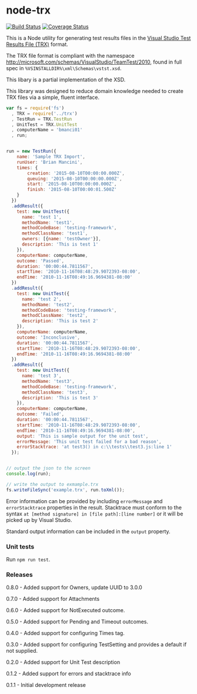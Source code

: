 node-trx
========

[![Build Status][travis-image]][travis-url]
[![Coverage Status][coveralls-image]][coveralls-url]


This is a Node utility for generating test results files in the [Visual Studio Test Results File (TRX)](https://msdn.microsoft.com/en-us/library/jj155800(v=vs.120).aspx) format.

The TRX file format is compliant with the namespace http://microsoft.com/schemas/VisualStudio/TeamTest/2010, found in full spec in `%VSINSTALLDIR%\xml\Schemas\vstst.xsd`.

This libary is a partial implementation of the XSD.

This library was designed to reduce domain knowledge needed to create TRX files via a simple, fluent interface.

```javascript
var fs = require('fs')
  , TRX = require('../trx')
  , TestRun = TRX.TestRun
  , UnitTest = TRX.UnitTest
  , computerName = 'bmanci01'
  , run;


run = new TestRun({
    name: 'Sample TRX Import',
    runUser: 'Brian Mancini',
    times: {
        creation: '2015-08-10T00:00:00.000Z',
        queuing: '2015-08-10T00:00:00.000Z',
        start: '2015-08-10T00:00:00.000Z',
        finish: '2015-08-10T00:00:01.500Z'
    }
  })
  .addResult({
    test: new UnitTest({
      name: 'test 1',
      methodName: 'test1',
      methodCodeBase: 'testing-framework',
      methodClassName: 'test1',
      owners: [{name: 'testOwner'}],
      description: 'This is test 1'
    }),
    computerName: computerName,
    outcome: 'Passed',
    duration: '00:00:44.7811567',
    startTime: '2010-11-16T08:48:29.9072393-08:00',
    endTime: '2010-11-16T08:49:16.9694381-08:00'
  })
  .addResult({
    test: new UnitTest({
      name: 'test 2',
      methodName: 'test2',
      methodCodeBase: 'testing-framework',
      methodClassName: 'test2',
      description: 'This is test 2'
    }),
    computerName: computerName,
    outcome: 'Inconclusive',
    duration: '00:00:44.7811567',
    startTime: '2010-11-16T08:48:29.9072393-08:00',
    endTime: '2010-11-16T08:49:16.9694381-08:00'
  })
  .addResult({
    test: new UnitTest({
      name: 'test 3',
      methodName: 'test3',
      methodCodeBase: 'testing-framework',
      methodClassName: 'test3',
      description: 'This is test 3'
    }),
    computerName: computerName,
    outcome: 'Failed',
    duration: '00:00:44.7811567',
    startTime: '2010-11-16T08:48:29.9072393-08:00',
    endTime: '2010-11-16T08:49:16.9694381-08:00',
    output: 'This is sample output for the unit test',
    errorMessage: 'This unit test failed for a bad reason',
    errorStacktrace: 'at test3() in c:\\tests\\test3.js:line 1'
  });


// output the json to the screen
console.log(run);

// write the output to exmample.trx
fs.writeFileSync('example.trx', run.toXml());
```

Error information can be provided by including `errorMessage` and `errorStacktrace` properties in the result. Stacktrace must conform to the syntax `at [method signature] in [file path]:[line number]` or it will be picked up by Visual Studio.

Standard output information can be included in the `output` property.

### Unit tests

Run `npm run test`.

### Releases

0.8.0 - Added support for Owners, update UUID to 3.0.0

0.7.0 - Added support for Attachments

0.6.0 - Added support for NotExecuted outcome.

0.5.0 - Added support for Pending and Timeout outcomes.

0.4.0 - Added support for configuring Times tag.

0.3.0 - Added support for configuring TestSetting and provides a default if not supplied.

0.2.0 - Added support for Unit Test description

0.1.2 - Added support for errors and stacktrace info

0.1.1 - Initial development release


[travis-image]: https://travis-ci.org/bmancini55/node-trx.svg?branch=master
[travis-url]: https://travis-ci.org/bmancini55/node-trx
[coveralls-image]: https://coveralls.io/repos/github/bmancini55/node-trx/badge.svg?branch=master
[coveralls-url]: https://coveralls.io/github/bmancini55/node-trx?branch=master

